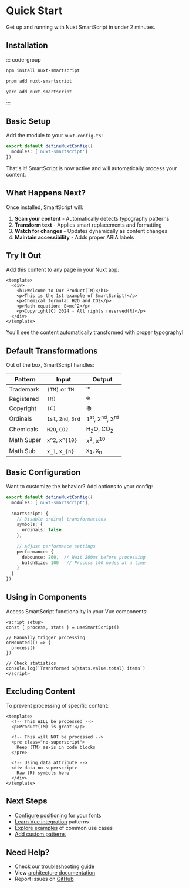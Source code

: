 # Quick Start

Get up and running with Nuxt SmartScript in under 2 minutes.

## Installation

::: code-group

```bash [npm]
npm install nuxt-smartscript
```

```bash [pnpm]
pnpm add nuxt-smartscript
```

```bash [yarn]
yarn add nuxt-smartscript
```

:::

## Basic Setup

Add the module to your `nuxt.config.ts`:

```typescript
export default defineNuxtConfig({
  modules: ['nuxt-smartscript']
})
```

That's it! SmartScript is now active and will automatically process your content.

## What Happens Next?

Once installed, SmartScript will:

1. **Scan your content** - Automatically detects typography patterns
2. **Transform text** - Applies smart replacements and formatting
3. **Watch for changes** - Updates dynamically as content changes
4. **Maintain accessibility** - Adds proper ARIA labels

## Try It Out

Add this content to any page in your Nuxt app:

```vue
<template>
  <div>
    <h1>Welcome to Our Product(TM)</h1>
    <p>This is the 1st example of SmartScript!</p>
    <p>Chemical formula: H2O and CO2</p>
    <p>Math equation: E=mc^2</p>
    <p>Copyright(C) 2024 - All rights reserved(R)</p>
  </div>
</template>
```

You'll see the content automatically transformed with proper typography!

## Default Transformations

Out of the box, SmartScript handles:

| Pattern | Input | Output |
|---------|-------|--------|
| Trademark | `(TM)` or `TM` | ™ |
| Registered | `(R)` | ® |
| Copyright | `(C)` | © |
| Ordinals | `1st`, `2nd`, `3rd` | 1<sup>st</sup>, 2<sup>nd</sup>, 3<sup>rd</sup> |
| Chemicals | `H2O`, `CO2` | H<sub>2</sub>O, CO<sub>2</sub> |
| Math Super | `x^2`, `x^{10}` | x<sup>2</sup>, x<sup>10</sup> |
| Math Sub | `x_1`, `x_{n}` | x<sub>1</sub>, x<sub>n</sub> |

## Basic Configuration

Want to customize the behavior? Add options to your config:

```typescript
export default defineNuxtConfig({
  modules: ['nuxt-smartscript'],
  
  smartscript: {
    // Disable ordinal transformations
    symbols: {
      ordinals: false
    },
    
    // Adjust performance settings
    performance: {
      debounce: 200,  // Wait 200ms before processing
      batchSize: 100   // Process 100 nodes at a time
    }
  }
})
```

## Using in Components

Access SmartScript functionality in your Vue components:

```vue
<script setup>
const { process, stats } = useSmartScript()

// Manually trigger processing
onMounted(() => {
  process()
})

// Check statistics
console.log(`Transformed ${stats.value.total} items`)
</script>
```

## Excluding Content

To prevent processing of specific content:

```vue
<template>
  <!-- This WILL be processed -->
  <p>Product(TM) is great!</p>
  
  <!-- This will NOT be processed -->
  <pre class="no-superscript">
    Keep (TM) as-is in code blocks
  </pre>
  
  <!-- Using data attribute -->
  <div data-no-superscript>
    Raw (R) symbols here
  </div>
</template>
```

## Next Steps

- [Configure positioning](/api/configuration) for your fonts
- [Learn Vue integration](/vue-integration) patterns
- [Explore examples](/examples) of common use cases
- [Add custom patterns](/advanced/custom-patterns)

## Need Help?

- Check our [troubleshooting guide](/guide/getting-started#troubleshooting)
- View [architecture documentation](/architecture)
- Report issues on [GitHub](https://github.com/mitre/nuxt-smartscript/issues)